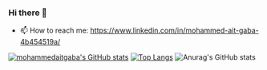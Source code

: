 ### Hi there 👋

- 📫 How to reach me: https://www.linkedin.com/in/mohammed-ait-gaba-4b454519a/

[![mohammedaitgaba's GitHub stats](https://github-readme-stats.vercel.app/api?username=mohammedaitgaba)](https://github.com/mohammedaitgaba/github-readme-stats)
[![Top Langs](https://github-readme-stats.vercel.app/api/top-langs/?username=mohammedaitgaba&layout=compact)](https://github.com/mohammedaitgaba/github-readme-stats)
![Anurag's GitHub stats](https://github-readme-stats.vercel.app/api?username=mohammedaitgaba&show_icons=true&theme=transparent)
<!--

<!--
**mohammedaitgaba/mohammedaitgaba** is a ✨ _special_ ✨ repository because its `README.md` (this file) appears on your GitHub profile.

Here are some ideas to get you started:

- 🔭 I’m currently working on ...
- 🌱 I’m currently learning ...
- 👯 I’m looking to collaborate on ...
- 🤔 I’m looking for help with ...
- 💬 Ask me about ...

- 😄 Pronouns: ...
- ⚡ Fun fact: ...
-->
